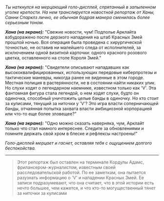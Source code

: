_Ты наткнулся на мерцающий голо-дисплей, спрятанный в запыленном уголке крепости. На нем транслируется новостной репортаж от Ханы, Санни Спарклз лично, ее обычная бодрая манера сменилась более серьезным тоном._

**_Хана (на экране):_** "Свежие новости, чум! Подполье Арклайта взбудоражено после дерзкого нападения на штаб Красных Змей прошлой ночью. Вся операция была проведена с хирургической точностью, не оставив ни малейшего следа от исполнителей, за исключением одной визитной карточки: одного красного розового цветка, оставленного на столе Короля Змей."

**_Хана (на экране):_** "Свидетели описывают нападавших как высококвалифицированных, использующих передовые киберпротезы и тактические маневры, никогда ранее не виденные в этом городе. Местная полиция в растерянности, не в состоянии найти никаких улик. Но слухи ходят о легендарном наемнике, известном только как 'V'. Эта фантомная фигура стала легендой, о нем ходят слухи, будто он одиночка, способный уничтожить целые банды в одиночку. Но кто стоит за кулисами, тянущий за ниточки у 'V'? Это игра власти соперничающей банды, отчаянная попытка захвата власти амбициозной корпорацией или что-то еще более зловещее?"

**_Хана (на экране):_** "Одно можно сказать наверняка, чум, Арклайт только что стал намного интереснее. Следите за обновлениями и помните держать свой хром в блеске и рефлексы настроены!"

_Голо-дисплей мерцает и гаснет, оставляя тебя с ощущением долгого беспокойства._

---

> Этот репортаж был оставлен на терминале Кордулы Адамс, фрилансером-журналистом, известным своей расследовательской работой. По ее заметкам, она пытается разузнать информацию о 'V' и нападении Красных Змей. Ее записи подразумевают, что она считает, что в этой истории есть нечто большее, чем кажется, и что кто-то могущественный тянет за ниточки за кулисами
